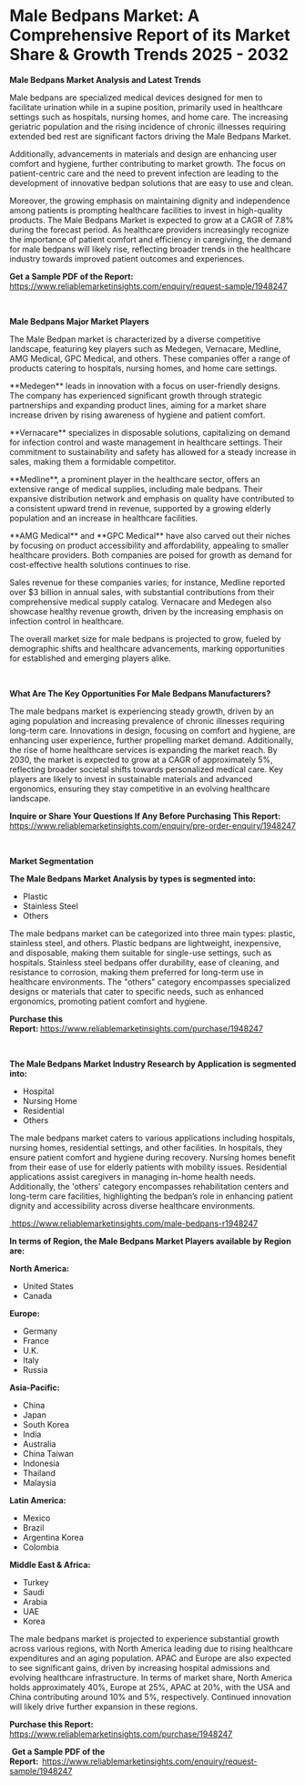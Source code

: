 <p><h1>Male Bedpans Market: A Comprehensive Report of its Market Share & Growth Trends 2025 - 2032</h1></p><p><strong>Male Bedpans Market Analysis and Latest Trends</strong></p>
<p><p>Male bedpans are specialized medical devices designed for men to facilitate urination while in a supine position, primarily used in healthcare settings such as hospitals, nursing homes, and home care. The increasing geriatric population and the rising incidence of chronic illnesses requiring extended bed rest are significant factors driving the Male Bedpans Market. </p><p>Additionally, advancements in materials and design are enhancing user comfort and hygiene, further contributing to market growth. The focus on patient-centric care and the need to prevent infection are leading to the development of innovative bedpan solutions that are easy to use and clean. </p><p>Moreover, the growing emphasis on maintaining dignity and independence among patients is prompting healthcare facilities to invest in high-quality products. The Male Bedpans Market is expected to grow at a CAGR of 7.8% during the forecast period. As healthcare providers increasingly recognize the importance of patient comfort and efficiency in caregiving, the demand for male bedpans will likely rise, reflecting broader trends in the healthcare industry towards improved patient outcomes and experiences.</p></p>
<p><strong>Get a Sample PDF of the Report:&nbsp;</strong> <a href="https://www.reliablemarketinsights.com/enquiry/request-sample/1948247?utm_campaign=3261&utm_medium=2&utm_source=Github&utm_content=ia&utm_term=13042025&utm_id=male-bedpans">https://www.reliablemarketinsights.com/enquiry/request-sample/1948247</a></p>
<p>&nbsp;</p>
<p><strong>Male Bedpans Major Market Players</strong></p>
<p><p>The Male Bedpan market is characterized by a diverse competitive landscape, featuring key players such as Medegen, Vernacare, Medline, AMG Medical, GPC Medical, and others. These companies offer a range of products catering to hospitals, nursing homes, and home care settings.</p><p>**Medegen** leads in innovation with a focus on user-friendly designs. The company has experienced significant growth through strategic partnerships and expanding product lines, aiming for a market share increase driven by rising awareness of hygiene and patient comfort.</p><p>**Vernacare** specializes in disposable solutions, capitalizing on demand for infection control and waste management in healthcare settings. Their commitment to sustainability and safety has allowed for a steady increase in sales, making them a formidable competitor.</p><p>**Medline**, a prominent player in the healthcare sector, offers an extensive range of medical supplies, including male bedpans. Their expansive distribution network and emphasis on quality have contributed to a consistent upward trend in revenue, supported by a growing elderly population and an increase in healthcare facilities.</p><p>**AMG Medical** and **GPC Medical** have also carved out their niches by focusing on product accessibility and affordability, appealing to smaller healthcare providers. Both companies are poised for growth as demand for cost-effective health solutions continues to rise.</p><p>Sales revenue for these companies varies; for instance, Medline reported over $3 billion in annual sales, with substantial contributions from their comprehensive medical supply catalog. Vernacare and Medegen also showcase healthy revenue growth, driven by the increasing emphasis on infection control in healthcare.</p><p>The overall market size for male bedpans is projected to grow, fueled by demographic shifts and healthcare advancements, marking opportunities for established and emerging players alike.</p></p>
<p>&nbsp;</p>
<p><strong>What Are The Key Opportunities For Male Bedpans Manufacturers?</strong></p>
<p><p>The male bedpans market is experiencing steady growth, driven by an aging population and increasing prevalence of chronic illnesses requiring long-term care. Innovations in design, focusing on comfort and hygiene, are enhancing user experience, further propelling market demand. Additionally, the rise of home healthcare services is expanding the market reach. By 2030, the market is expected to grow at a CAGR of approximately 5%, reflecting broader societal shifts towards personalized medical care. Key players are likely to invest in sustainable materials and advanced ergonomics, ensuring they stay competitive in an evolving healthcare landscape.</p></p>
<p><strong>Inquire or Share Your Questions If Any Before Purchasing This Report:</strong> <a href="https://www.reliablemarketinsights.com/enquiry/pre-order-enquiry/1948247?utm_campaign=3261&utm_medium=2&utm_source=Github&utm_content=ia&utm_term=13042025&utm_id=male-bedpans">https://www.reliablemarketinsights.com/enquiry/pre-order-enquiry/1948247</a></p>
<p>&nbsp;</p>
<p><strong>Market Segmentation</strong></p>
<p><strong>The Male Bedpans Market Analysis by types is segmented into:</strong></p>
<p><ul><li>Plastic</li><li>Stainless Steel</li><li>Others</li></ul></p>
<p><p>The male bedpans market can be categorized into three main types: plastic, stainless steel, and others. Plastic bedpans are lightweight, inexpensive, and disposable, making them suitable for single-use settings, such as hospitals. Stainless steel bedpans offer durability, ease of cleaning, and resistance to corrosion, making them preferred for long-term use in healthcare environments. The "others" category encompasses specialized designs or materials that cater to specific needs, such as enhanced ergonomics, promoting patient comfort and hygiene.</p></p>
<p><strong>Purchase this Report:&nbsp;</strong><a href="https://www.reliablemarketinsights.com/purchase/1948247?utm_campaign=3261&utm_medium=2&utm_source=Github&utm_content=ia&utm_term=13042025&utm_id=male-bedpans">https://www.reliablemarketinsights.com/purchase/1948247</a></p>
<p>&nbsp;</p>
<p><strong>The Male Bedpans Market Industry Research by Application is segmented into:</strong></p>
<p><ul><li>Hospital</li><li>Nursing Home</li><li>Residential</li><li>Others</li></ul></p>
<p><p>The male bedpans market caters to various applications including hospitals, nursing homes, residential settings, and other facilities. In hospitals, they ensure patient comfort and hygiene during recovery. Nursing homes benefit from their ease of use for elderly patients with mobility issues. Residential applications assist caregivers in managing in-home health needs. Additionally, the 'others' category encompasses rehabilitation centers and long-term care facilities, highlighting the bedpan’s role in enhancing patient dignity and accessibility across diverse healthcare environments.</p></p>
<p><a href="https://www.reliablemarketinsights.com/male-bedpans-r1948247?utm_campaign=3261&utm_medium=2&utm_source=Github&utm_content=ia&utm_term=13042025&utm_id=male-bedpans">&nbsp;https://www.reliablemarketinsights.com/male-bedpans-r1948247</a></p>
<p><strong>In terms of Region, the Male Bedpans Market Players available by Region are:</strong></p>
<p>
    <p> <strong> North America: </strong>
        <ul>
            <li>United States</li>
            <li>Canada</li>
        </ul>
        </p> 
    <p> <strong> Europe: </strong>
        <ul>
            <li>Germany</li>
            <li>France</li>
            <li>U.K.</li>
            <li>Italy</li>
            <li>Russia</li>
        </ul>
        </p> 
    <p> <strong> Asia-Pacific: </strong>
        <ul>
            <li>China</li>
            <li>Japan</li>
            <li>South Korea</li>
            <li>India</li>
            <li>Australia</li>
            <li>China Taiwan</li>
            <li>Indonesia</li>
            <li>Thailand</li>
            <li>Malaysia</li>
        </ul>
        </p> 
    <p> <strong> Latin America: </strong>
        <ul>
            <li>Mexico</li>
            <li>Brazil</li>
            <li>Argentina Korea</li>
            <li>Colombia</li>
        </ul>
        </p> 
    <p> <strong> Middle East & Africa: </strong>
        <ul>
            <li>Turkey</li>
            <li>Saudi</li>
            <li>Arabia</li>
            <li>UAE</li>
            <li>Korea</li>
        </ul>
    </p>
    </p>
<p><p>The male bedpans market is projected to experience substantial growth across various regions, with North America leading due to rising healthcare expenditures and an aging population. APAC and Europe are also expected to see significant gains, driven by increasing hospital admissions and evolving healthcare infrastructure. In terms of market share, North America holds approximately 40%, Europe at 25%, APAC at 20%, with the USA and China contributing around 10% and 5%, respectively. Continued innovation will likely drive further expansion in these regions.</p></p>
<p><strong>Purchase this Report: </strong><a href="https://www.reliablemarketinsights.com/purchase/1948247?utm_campaign=3261&utm_medium=2&utm_source=Github&utm_content=ia&utm_term=13042025&utm_id=male-bedpans">https://www.reliablemarketinsights.com/purchase/1948247</a></p>
<p>&nbsp;<strong>Get a Sample PDF of the Report:&nbsp;&nbsp;</strong><a href="https://www.reliablemarketinsights.com/enquiry/request-sample/1948247?utm_campaign=3261&utm_medium=2&utm_source=Github&utm_content=ia&utm_term=13042025&utm_id=male-bedpans">https://www.reliablemarketinsights.com/enquiry/request-sample/1948247</a></p>
<p><strong></strong></p>
<p><p></p><p></p><p></p></p>